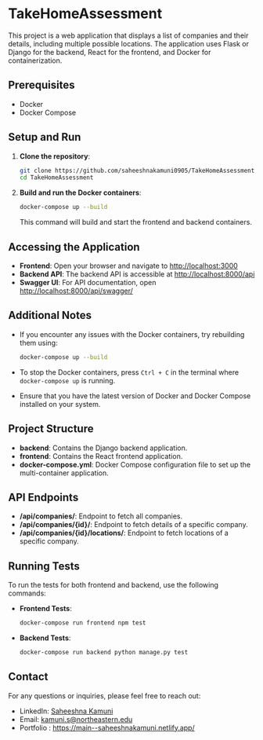 # TakeHomeAssessment

This project is a web application that displays a list of companies and their details, including multiple possible locations. The application uses Flask or Django for the backend, React for the frontend, and Docker for containerization.

## Prerequisites

- Docker
- Docker Compose

## Setup and Run

1. **Clone the repository**:

    ```bash
    git clone https://github.com/saheeshnakamuni0905/TakeHomeAssessment.git
    cd TakeHomeAssessment
    ```

2. **Build and run the Docker containers**:

    ```bash
    docker-compose up --build
    ```

    This command will build and start the frontend and backend containers.

## Accessing the Application

- **Frontend**: Open your browser and navigate to [http://localhost:3000](http://localhost:3000)
- **Backend API**: The backend API is accessible at [http://localhost:8000/api](http://localhost:8000/api)
- **Swagger UI**: For API documentation, open [http://localhost:8000/api/swagger/](http://localhost:8000/api/swagger/)
## Additional Notes

- If you encounter any issues with the Docker containers, try rebuilding them using:

    ```bash
    docker-compose up --build
    ```

- To stop the Docker containers, press `Ctrl + C` in the terminal where `docker-compose up` is running.

- Ensure that you have the latest version of Docker and Docker Compose installed on your system.

## Project Structure

- **backend**: Contains the Django backend application.
- **frontend**: Contains the React frontend application.
- **docker-compose.yml**: Docker Compose configuration file to set up the multi-container application.

## API Endpoints

- **/api/companies/**: Endpoint to fetch all companies.
- **/api/companies/{id}/**: Endpoint to fetch details of a specific company.
- **/api/companies/{id}/locations/**: Endpoint to fetch locations of a specific company.

## Running Tests

To run the tests for both frontend and backend, use the following commands:

- **Frontend Tests**:

    ```bash
    docker-compose run frontend npm test
    ```

- **Backend Tests**:

    ```bash
    docker-compose run backend python manage.py test
    ```

## Contact

For any questions or inquiries, please feel free to reach out:

- LinkedIn: [Saheeshna Kamuni](https://www.linkedin.com/in/saheeshna-kamuni-30a09b62/)
- Email: kamuni.s@northeastern.edu
- Portfolio : https://main--saheeshnakamuni.netlify.app/

